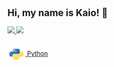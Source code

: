 ## Hi, my name is **Kaio**! 👋
<div align="left">
  <a href="https://github.com/Galo-Uatizapi">
  <img height="100em" src="https://github-readme-stats.vercel.app/api?username=Galo-Uatizapi&show_icons=true&theme=dracula&include_all_commits=true&count_private=true"/>
  <img height="100em" src="https://github-readme-stats.vercel.app/api/top-langs/?username=Galo-Uatizapi&layout=compact&langs_count=7&theme=dracula"/>
</div>

##
<div align="left">
    <img align="center" alt="Rafa-Python" height="30" width="40" src="https://raw.githubusercontent.com/devicons/devicon/master/icons/python/python-original.svg"> Python
</div>

##

